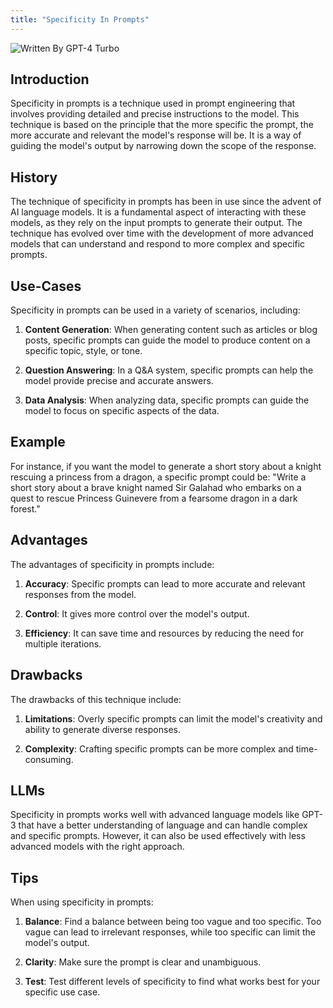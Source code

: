 ```yaml
---
title: "Specificity In Prompts"
---
```


![Written By GPT-4 Turbo](https://img.shields.io/badge/Written%20By-GPT--4%20Turbo-5A5A5A?style=for-the-badge&logo=openai&logoColor=white)

## Introduction

Specificity in prompts is a technique used in prompt engineering that involves providing detailed and precise instructions to the model. This technique is based on the principle that the more specific the prompt, the more accurate and relevant the model's response will be. It is a way of guiding the model's output by narrowing down the scope of the response.

## History

The technique of specificity in prompts has been in use since the advent of AI language models. It is a fundamental aspect of interacting with these models, as they rely on the input prompts to generate their output. The technique has evolved over time with the development of more advanced models that can understand and respond to more complex and specific prompts.

## Use-Cases

Specificity in prompts can be used in a variety of scenarios, including:

1. **Content Generation**: When generating content such as articles or blog posts, specific prompts can guide the model to produce content on a specific topic, style, or tone.

2. **Question Answering**: In a Q&A system, specific prompts can help the model provide precise and accurate answers.

3. **Data Analysis**: When analyzing data, specific prompts can guide the model to focus on specific aspects of the data.

## Example

For instance, if you want the model to generate a short story about a knight rescuing a princess from a dragon, a specific prompt could be: "Write a short story about a brave knight named Sir Galahad who embarks on a quest to rescue Princess Guinevere from a fearsome dragon in a dark forest."

## Advantages

The advantages of specificity in prompts include:

1. **Accuracy**: Specific prompts can lead to more accurate and relevant responses from the model.

2. **Control**: It gives more control over the model's output.

3. **Efficiency**: It can save time and resources by reducing the need for multiple iterations.

## Drawbacks

The drawbacks of this technique include:

1. **Limitations**: Overly specific prompts can limit the model's creativity and ability to generate diverse responses.

2. **Complexity**: Crafting specific prompts can be more complex and time-consuming.

## LLMs

Specificity in prompts works well with advanced language models like GPT-3 that have a better understanding of language and can handle complex and specific prompts. However, it can also be used effectively with less advanced models with the right approach.

## Tips

When using specificity in prompts:

1. **Balance**: Find a balance between being too vague and too specific. Too vague can lead to irrelevant responses, while too specific can limit the model's output.

2. **Clarity**: Make sure the prompt is clear and unambiguous.

3. **Test**: Test different levels of specificity to find what works best for your specific use case.